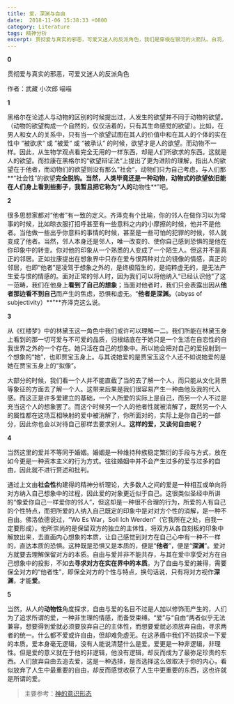 ```yaml
---
title: 爱，深渊与自由
date:  2018-11-06 15:38:33 +0800
category: Literature
tags: 精神分析 
excerpt: 贯彻爱与真实的邪恶，可爱又迷人的反派角色，我们是穿梭在银河的火箭队。白洞，白色的明天在等着我们。
---
```




 

**0**

 

贯彻爱与真实的邪恶，可爱又迷人的反派角色

 

作者：武藏 小次郎 喵喵

 

**1**

 

黑格尔在论述人与动物的区别的时候提出过，人发生的欲望并不同于动物的欲望。（动物的欲望构成一个自然的，仅仅活着的，只有其生命感觉的欲望）。比如，在男人和女人的关系中，只有当一个欲望试图在其人的价值中和在其人的个体的实在性中 “被欲求“ 或 ”被爱“ 或 “被承认” 的时候，欲望才是人的欲望。而动物不一样。因此，从生物学观点看完全无用的一样东西，却是人们所欲求的东西。这就是人的欲望。而拉康在黑格尔的“欲望辩证法“上提出了更为进阶的理解，指出人的欲望在于他者，而动物们的欲望则没有那么”社会“，动物们只为自己考虑，与人们那**“社会性”的欲望**完全脱钩。当然，人类毕竟还是一种动物，动物式的欲望依旧能在人们身上看到些影子，我暂且把它称为“人的**动物性**”吧。

 

**2**

 

很多思想家都对“他者”有一致的定义。齐泽克有个比喻，你的邻人在做你习以为常事的时候，比如晾衣服打招呼甚至有一些意料之内的小摩擦的时候，他并不是他者。当他做一些出乎你意料的事情的时候，甚至是一些可怕的犯罪的时候，邻人就变成了他者。当然，邻人本身还是邻人，唯一改变的、使你自己感到恐惧的是他在你印象中的转变。你对他的印象从一个熟悉的人变成了一个陌生人。但这并不是真正的邻居。正如拉康提出在想象界中只存在爱与恨两种对立的镜像的情感，真正的邻居，也即“他者”是凌驾于想象之外的，是终极陌生的，是纯粹虚无的，是无法产生爱与恨的情感的。面对正常的邻人时，因为我们可以将他纳入“已经认识他”了这一范畴，我们在他身上**看到了自己的想象**；当面对他者时，我们只会表露出因从**他者那边看不到自己**而产生的焦虑，恐惧和虚无。“**他者是深渊。**（abyss of subjectivity）**”**齐泽克这么说。

 

**3**

 

从《红楼梦》中的林黛玉这一角色中我们或许可以理解一二。我们所能在林黛玉身上看到的那一切可爱与不可爱的品质，归根结底在于她只是一个生活在自恋性的自我世界之外的一个存在。她只活在自己的想象中。所以她会把对自己的爱投射到一个想象的“她”，也即贾宝玉身上。与其说她爱的是贾宝玉这个人还不如说她爱的是她在贾宝玉身上的“拟像”。

 

大部分的时候，我们看一个人并不能直截了当的去了解一个人，而只能从文化背景等象征的方面去了解一个人。这带来后果是我们很容易产生一种由他及我的代入感。而这正是许多爱建立的基础，一个人所爱的实际上是自己，而另一个人不过是充当这个人的想象罢了。而这个时候另一个人的他者性就被消解了，既然另一个人的属性都在这场互相映射的爱中被消解了，你所面对的，实际上是你自己的一部分，因此你也会以对待自己那样去要求别人。**这样的爱，又谈何自由呢？** 

 

**4**

 

当然这里的爱并不等同于婚姻。婚姻是一种维持种族稳定繁衍的手段与方式，放在如今更是一种资本主义的行为方式。往往婚姻中并不会产生过多的爱与过多的自由，因此就不进行赘述和批判。

 

通过上文由**社会性**构建得的精神分析理论，大多数人之间的爱是一种相互或单向将对方纳入自己想象中的过程，因此爱的对象更近似于自己。这很类似圣经中所讲的“像爱你自己一样爱你的邻人”，但这却是一种很不合理的行为，所爱的人有自己的个性特点，而把所爱的人纳入自己既定的印象中是对对方个性的消解，是一种不自由。佛洛依德说过，“Wo Es War，Soll Ich Werden”（它我所在之处，自我一定要形成）。他所崇尚的是保留双方的独立的主体性，将双方从各自刻板的印象中解放出来，去直面内心想象的本质，让自己感觉到对方在自己心中有一种不一样的，直达本质的恐惧。这种既是恐惧又是本质的，便是“**他者**”，便是“**深渊**”。爱对方就要去理解保留对方的本质。自由与爱并非不能共存，与其在爱中享受对方在自己想象中的投影，不如去**寻求对方在实在界中的本质**。为了自由与爱的兼得，需要保全对方的“他者性”，即保全对方的个性与特点，换句话说，只有将对方视作**深渊**，才能**爱**。 

 

**5**

 

当然，从人的**动物性**角度探求，自由与爱的名目不过是人加以修饰而产生的，人们为了追求所谓的爱，一种非生理的情感，而备受束缚。“爱”与“自由”两者似乎无法兼容，想要得到爱就必须要放弃自己的主体性，而想要爱就必须放弃自由，寻求两者的统一。什么都不爱或许自由，但却难免虚无。在这矛盾中我们不妨探求一下爱的本质。爱本身毫无逻辑，没有人能说清楚什么是爱。爱更是一种非逻辑，非理性。但是爱的意义就在于他的非逻辑，他没有逻辑，却反而成为了最弥足珍贵的东西。人们放弃自由去追去爱，这是一种选择，是否选择这么做取决于你的内心，看似放弃了人生中最重要的自由，却反而感觉收获了人生中更重要的东西，这也许就是所谓的爱。

 

> 主要参考：[神的意识形态](https://www.zhihu.com/people/mei-you-cun-zai-gan/activities)
>

